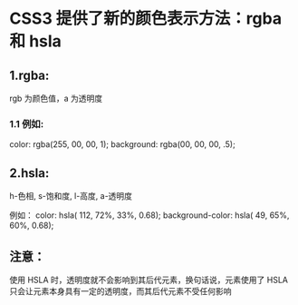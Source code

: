 # CSS3 提供了新的颜色表示方法：rgba 和 hsla

## 1.rgba:

rgb 为颜色值，a 为透明度

### 1.1 例如:

color: rgba(255, 00, 00, 1);
background: rgba(00, 00, 00, .5);

## 2.hsla:

h-色相, s-饱和度, l-高度, a-透明度

例如：
color: hsla( 112, 72%, 33%, 0.68);
background-color: hsla( 49, 65%, 60%, 0.68);

## 注意：

使用 HSLA 时，透明度就不会影响到其后代元素，换句话说，元素使用了 HSLA 只会让元素本身具有一定的透明度，而其后代元素不受任何影响
